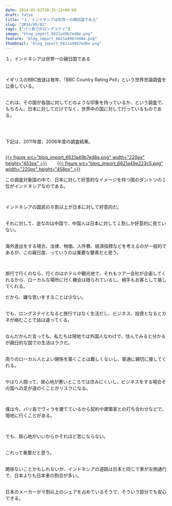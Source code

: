 ```yaml
---
date: 2014-05-02T20:35:12+09:00
draft: false
title: "１，インドネシアは世界一の親日国である"
slug: "2014/05/02"
tags: ["バリ島でのロングステイ"]
image: "blog_import_6621a49b7ed8e.png"
feature: "blog_import_6621a49b7ed8e.png"
thumbnail: "blog_import_6621a49b7ed8e.png"
---
```

<p>１，インドネシアは世界一の親日国である</p><br/><p>イギリスのBBC放送は毎年、「BBC Country Rating Poll」という世界世論調査を公表している。</p><p><br/>これは、その国が各国に対してどのような印象を持っているか、という調査で、もちろん、日本に対してだけでなく、世界中の国に対して行っているものである。</p><br/><p><br/>下記は、2011年度、2006年度の調査結果。</p><p><br/><a href="blog_import_6621a49cbf9a9.png">{{< figure src="blog_import_6621a49b7ed8e.png" width="220px" height="453px" >}}</a> 　　<a href="blog_import_6621a49f57350.png">{{< figure src="blog_import_6621a49e223c5.png" width="220px" height="458px" >}}</a> <br/></p><p>この調査対象国の中で、日本に対して好意的なイメージを持つ国のダントツの１位がインドネシアなのである。</p><br/><p>インドネシアの国民の８割以上が日本に対して好意的だ。</p><p><br/>それに対して、逆なのは中国で、中国人は日本に対して１割しか好意的に見ていない。</p><p><br/>海外進出をする場合、法律、物価、人件費、経済指標などを考えるのが一般的であるが、この親日度、っていうのは重要な要素だと思う。</p><br/><p>旅行で行くのなら、行くのはホテルや観光地で、それもツアー会社が企画してくれるから、ローカルな場所に行く機会は限られているし、相手もお客として接してくれる。<br/></p><p>だから、嫌な思いをすることは少ない。</p><p><br/>でも、ロングステイとなると旅行ではなく生活だし、ビジネス、投資となるとカネが絡むことで話は違ってくる。</p><p><br/>なんだかんだ言っても、私たちは現地では外国人なわけで、住んでみると分かるが親日的な国での生活はラクだ。</p><p><br/>周りのローカル人とよい関係を築くことは難しくないし、普通に親切に接してくれる。</p><p><br/>やはり人間って、居心地が悪いところでは住みにくいし、ビジネスをする場合その国への足が遠のくことがリスクになる。</p><br/><p>僕は今、バリ島でヴィラを建てているから契約や建築家との打ち合わせなどで、現地に行くことがある。</p><br/><p>でも、居心地がいいからかそれほど苦にならない。</p><p><br/>これって重要だと思う。</p><p><br/>関係ないことかもしれないが、インドネシアの道路は日本と同じで車が左側通行で、日本よりも日本車の割合が多い。</p><p><br/>日本のメーカーが９割以上のシェアを占めているそうで、そういう部分でも安心できる。</p><br/>

